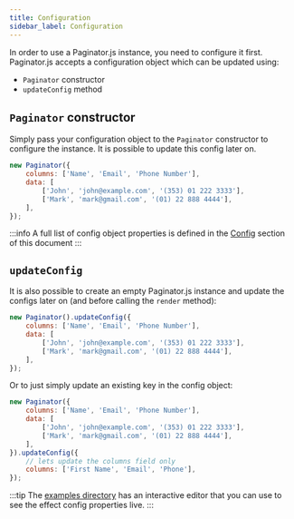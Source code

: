 ```yaml
---
title: Configuration
sidebar_label: Configuration
---
```


In order to use a Paginator.js instance, you need to configure it first. Paginator.js accepts a configuration object which can be updated using:

-   `Paginator` constructor
-   `updateConfig` method

## `Paginator` constructor

Simply pass your configuration object to the `Paginator` constructor to configure the instance. It is possible to update this
config later on.

```js
new Paginator({
    columns: ['Name', 'Email', 'Phone Number'],
    data: [
        ['John', 'john@example.com', '(353) 01 222 3333'],
        ['Mark', 'mark@gmail.com', '(01) 22 888 4444'],
    ],
});
```

:::info
A full list of config object properties is defined in the [Config](./config/data.md) section of this document
:::

## `updateConfig`

It is also possible to create an empty Paginator.js instance and update the configs later on (and before calling the `render` method):

```js
new Paginator().updateConfig({
    columns: ['Name', 'Email', 'Phone Number'],
    data: [
        ['John', 'john@example.com', '(353) 01 222 3333'],
        ['Mark', 'mark@gmail.com', '(01) 22 888 4444'],
    ],
});
```

Or to just simply update an existing key in the config object:

```js
new Paginator({
    columns: ['Name', 'Email', 'Phone Number'],
    data: [
        ['John', 'john@example.com', '(353) 01 222 3333'],
        ['Mark', 'mark@gmail.com', '(01) 22 888 4444'],
    ],
}).updateConfig({
    // lets update the columns field only
    columns: ['First Name', 'Email', 'Phone'],
});
```

:::tip
The [examples directory](./examples/hello-world.md) has an interactive editor that
you can use to see the effect config properties live.
:::
